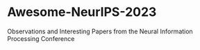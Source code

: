 # Awesome-NeurIPS-2023
Observations and Interesting Papers from the Neural Information Processing Conference
